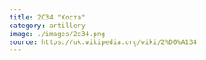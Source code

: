 ```yaml
---
title: 2С34 "Хоста"
category: artillery
image: ./images/2c34.png
source: https://uk.wikipedia.org/wiki/2%D0%A134
---
```

